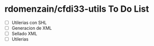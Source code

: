# rdomenzain/cfdi33-utils To Do List

- [ ] Utilerias con SHL
- [ ] Generacion de XML
- [ ] Sellado XML
- [ ] Utilerias